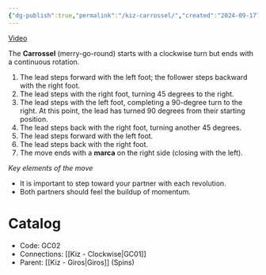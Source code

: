 ```yaml
---
{"dg-publish":true,"permalink":"/kiz-carrossel/","created":"2024-09-17T12:42:12.401-04:00","updated":"2024-11-20T23:13:34.917-05:00"}
---
```



[Video](https://youtu.be/m36WA5CWFZs)

The **Carrossel** (merry-go-round) starts with a clockwise turn but ends with a continuous rotation.

1. The lead steps forward with the left foot; the follower steps backward with the right foot.
2. The lead steps with the right foot, turning 45 degrees to the right.
3. The lead steps with the left foot, completing a 90-degree turn to the right. At this point, the lead has turned 90 degrees from their starting position.
4. The lead steps back with the right foot, turning another 45 degrees.
5. The lead steps forward with the left foot.
6. The lead steps back with the right foot.
7. The move ends with a **marca** on the right side (closing with the left).

*Key elements of the move*
- It is important to step toward your partner with each revolution.
- Both partners should feel the buildup of momentum.

# Catalog

- Code: GC02
- Connections: [[Kiz - Clockwise\|GC01]]
- Parent: [[Kiz - Giros\|Giros]] (Spins)
